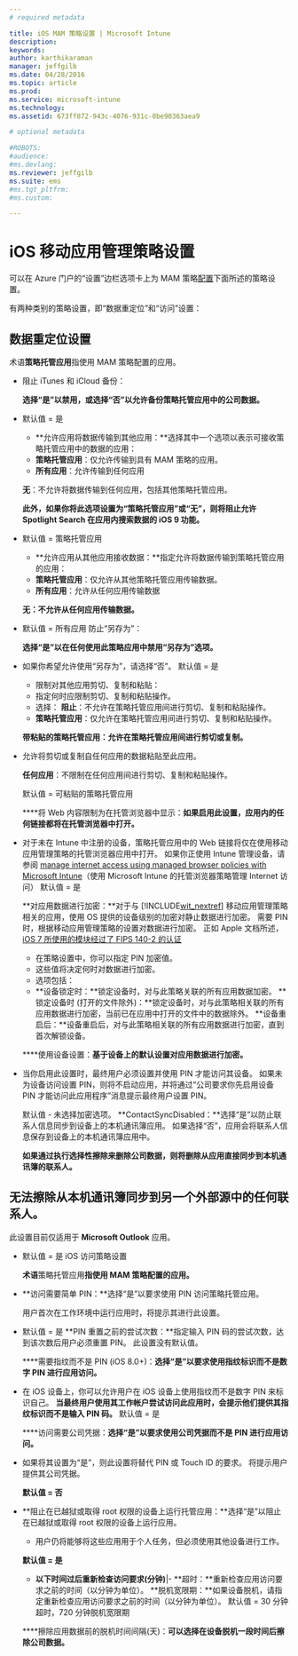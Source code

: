 ```yaml
---
# required metadata

title: iOS MAM 策略设置 | Microsoft Intune
description:
keywords:
author: karthikaraman
manager: jeffgilb
ms.date: 04/28/2016
ms.topic: article
ms.prod:
ms.service: microsoft-intune
ms.technology:
ms.assetid: 673ff872-943c-4076-931c-0be90363aea9

# optional metadata

#ROBOTS:
#audience:
#ms.devlang:
ms.reviewer: jeffgilb
ms.suite: ems
#ms.tgt_pltfrm:
#ms.custom:

---
```


#  iOS 移动应用管理策略设置
可以在 Azure 门户的“设置”边栏选项卡上为 MAM 策略[配置](create-and-deploy-mobile-app-management-policies-with-microsoft-intune.md)下面所述的策略设置。

有两种类别的策略设置，即“数据重定位”和“访问”设置：

##  数据重定位设置
术语**策略托管应用**指使用 MAM 策略配置的应用。

- 阻止 iTunes 和 iCloud 备份：

  **选择“是”以禁用，或选择“否”以允许备份策略托管应用中的公司数据。**

- 默认值 = 是
  - **允许应用将数据传输到其他应用：**选择其中一个选项以表示可接收策略托管应用中的数据的应用：
  - **策略托管应用**：仅允许传输到具有 MAM 策略的应用。
  - **所有应用**：允许传输到任何应用

  **无**：不允许将数据传输到任何应用，包括其他策略托管应用。

  **此外，如果你将此选项设置为“策略托管应用”或“无”，则将阻止允许 Spotlight Search 在应用内搜索数据的 iOS 9 功能。**

- 默认值 = 策略托管应用
  -  **允许应用从其他应用接收数据：**指定允许将数据传输到策略托管应用的应用：
  -  **策略托管应用**：仅允许从其他策略托管应用传输数据。
  -  **所有应用**：允许从任何应用传输数据

  ****无**：不允许从任何应用传输数据。**

- 默认值 = 所有应用 防止“另存为”：

  **选择“是”以在任何使用此策略应用中禁用“另存为”选项。**

- 如果你希望允许使用“另存为”，请选择“否”。 默认值 = 是
  -   限制对其他应用剪切、复制和粘贴：
  -   指定何时应限制剪切、复制和粘贴操作。
  -   选择： **阻止**：不允许在策略托管应用间进行剪切、复制和粘贴操作。
  - **策略托管应用**：仅允许在策略托管应用间进行剪切、复制和粘贴操作。

  ****带粘贴的策略托管应用**：允许在策略托管应用间进行剪切或复制。**

- 允许将剪切或复制自任何应用的数据粘贴至此应用。

  **任何应用**：不限制在任何应用间进行剪切、复制和粘贴操作。

  默认值 = 可粘贴的策略托管应用

    ****将 Web 内容限制为在托管浏览器中显示：**如果启用此设置，应用内的任何链接都将在托管浏览器中打开。**

- 对于未在 Intune 中注册的设备，策略托管应用中的 Web 链接将仅在使用移动应用管理策略的托管浏览器应用中打开。 如果你正使用 Intune 管理设备，请参阅 [manage internet access using managed browser policies with Microsoft Intune](manage-internet-access-using-managed-browser-policies.md)（使用 Microsoft Intune 的托管浏览器策略管理 Internet 访问） 默认值 = 是

  **对应用数据进行加密：**对于与 [!INCLUDE[wit_nextref](../includes/wit_nextref_md.md)] 移动应用管理策略相关的应用，使用 OS 提供的设备级别的加密对静止数据进行加密。  需要 PIN 时，根据移动应用管理策略的设置对数据进行加密。 正如 Apple 文档所述，[iOS 7 所使用的模块经过了 FIPS 140-2 的认证](http://support.apple.com/en-us/HT202739)
  - 在策略设置中，你可以指定 PIN 加密值。
  -   这些值将决定何时对数据进行加密。
  -   选项包括：
  -   **设备锁定时：**锁定设备时，对与此策略关联的所有应用数据加密。
  **锁定设备时 (打开的文件除外)：**锁定设备时，对与此策略相关联的所有应用数据进行加密，当前已在应用中打开的文件中的数据除外。  **设备重启后：**设备重启后，对与此策略相关联的所有应用数据进行加密，直到首次解锁设备。

  ****使用设备设置：**基于设备上的默认设置对应用数据进行加密。**
- 当你启用此设置时，最终用户必须设置并使用 PIN 才能访问其设备。 如果未为设备访问设置 PIN，则将不启动应用，并将通过“公司要求你先启用设备 PIN 才能访问此应用程序”消息提示最终用户设置 PIN。

  默认值 - 未选择加密选项。 **ContactSyncDisabled：**选择“是”以防止联系人信息同步到设备上的本机通讯簿应用。 如果选择“否”，应用会将联系人信息保存到设备上的本机通讯簿应用中。

  **如果通过执行选择性擦除来删除公司数据，则将删除从应用直接同步到本机通讯簿的联系人。**
##  无法擦除从本机通讯簿同步到另一个外部源中的任何联系人。
此设置目前仅适用于 **Microsoft Outlook** 应用。
- 默认值 = 是 iOS 访问策略设置

  **术语**策略托管应用**指使用 MAM 策略配置的应用。**
- **访问需要简单 PIN：**选择“是”以要求使用 PIN 访问策略托管应用。

  用户首次在工作环境中运行应用时，将提示其进行此设置。
- 默认值 = 是
**PIN 重置之前的尝试次数：**指定输入 PIN 码的尝试次数，达到该次数后用户必须重置 PIN。 此设置没有默认值。

  ****需要指纹而不是 PIN (iOS 8.0+)：**选择“是”以要求使用指纹标识而不是数字 PIN 进行应用访问。**
- 在 iOS 设备上，你可以允许用户在 iOS 设备上使用指纹而不是数字 PIN 来标识自己。 **当最终用户使用其工作帐户尝试访问此应用时，会提示他们提供其指纹标识而不是输入 PIN 码。** 默认值 = 是

  ****访问需要公司凭据：**选择“是”以要求使用公司凭据而不是 PIN 进行应用访问。**
- 如果将其设置为“是”，则此设置将替代 PIN 或 Touch ID 的要求。 将提示用户提供其公司凭据。

  **默认值 = 否**
- **阻止在已越狱或取得 root 权限的设备上运行托管应用：**选择“是”以阻止在已越狱或取得 root 权限的设备上运行应用。
  -   用户仍将能够将这些应用用于个人任务，但必须使用其他设备进行工作。

  **默认值 = 是**
  - **以下时间过后重新检查访问要求(分钟)**|-   **超时：**重新检查应用访问要求之前的时间（以分钟为单位）。  **脱机宽限期：**如果设备脱机，请指定重新检查应用访问要求之前的时间（以分钟为单位）。 默认值 = 30 分钟超时，720 分钟脱机宽限期

  ****擦除应用数据前的脱机时间间隔(天)：**可以选择在设备脱机一段时间后擦除公司数据。**


<!--HONumber=May16_HO2-->


